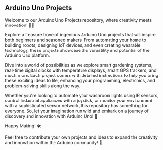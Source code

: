 ## Arduino Uno Projects

Welcome to our Arduino Uno Projects repository, where creativity meets innovation! 🤖✨

Explore a treasure trove of ingenious Arduino Uno projects that will inspire both beginners and seasoned makers. From automating your home to building robots, designing IoT devices, and even creating wearable technology, these projects showcase the versatility and potential of the Arduino Uno platform.

Dive into a world of possibilities as we explore smart gardening systems, real-time digital clocks with temperature displays, smart GPS trackers, and much more. Each project comes with detailed instructions to help you bring these exciting ideas to life, enhancing your programming, electronics, and problem-solving skills along the way.

Whether you're looking to automate your washroom lights using IR sensors, control industrial appliances with a joystick, or monitor your environment with a sophisticated sensor network, this repository has something for everyone. So, let your imagination run wild and embark on a journey of discovery and innovation with Arduino Uno! 🚀

Happy Making! 🛠️

Feel free to contribute your own projects and ideas to expand the creativity and innovation within the Arduino community! 🌟
